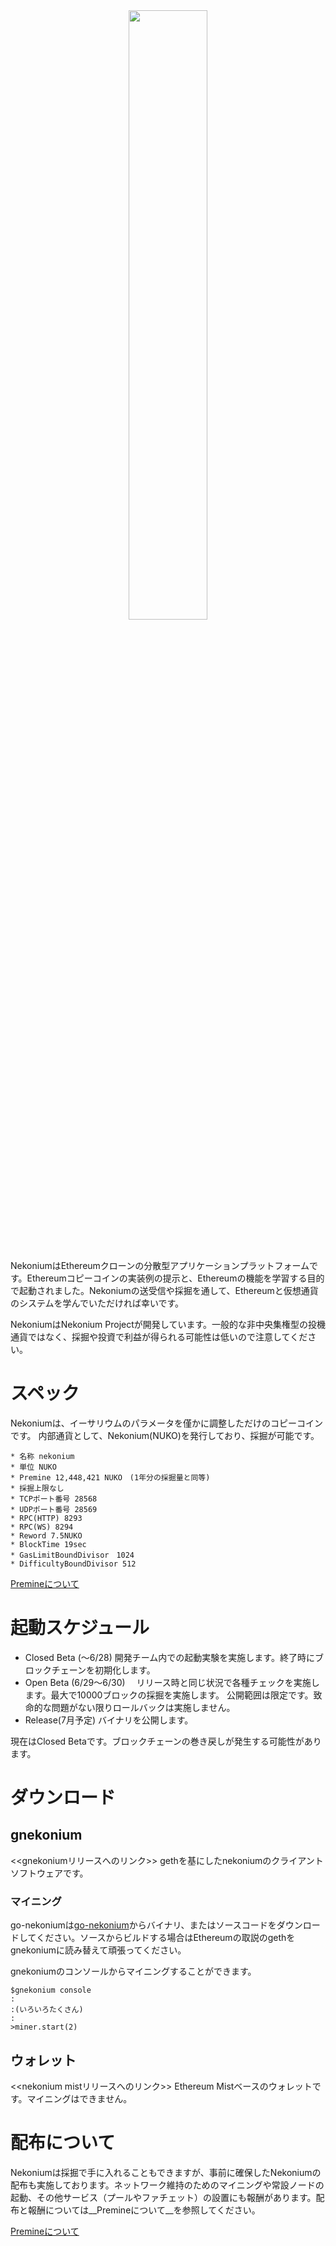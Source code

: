 <div style="text-align:center;width:100%">
<img src="https://raw.githubusercontent.com/nekonium/nekonium.github.io/master/nekonium.png" width="50%"/>
</div>
<br/>
<br/>


NekoniumはEthereumクローンの分散型アプリケーションプラットフォームです。Ethereumコピーコインの実装例の提示と、Ethereumの機能を学習する目的で起動されました。Nekoniumの送受信や採掘を通して、Ethereumと仮想通貨のシステムを学んでいただければ幸いです。

NekoniumはNekonium Projectが開発しています。一般的な非中央集権型の投機通貨ではなく、採掘や投資で利益が得られる可能性は低いので注意してください。


# スペック
Nekoniumは、イーサリウムのパラメータを僅かに調整しただけのコピーコインです。
内部通貨として、Nekonium(NUKO)を発行しており、採掘が可能です。

```
* 名称 nekonium
* 単位 NUKO
* Premine 12,448,421 NUKO　(1年分の採掘量と同等)
* 採掘上限なし
* TCPポート番号 28568
* UDPポート番号 28569
* RPC(HTTP) 8293
* RPC(WS) 8294
* Reword 7.5NUKO
* BlockTime	19sec
* GasLimitBoundDivisor　1024
* DifficultyBoundDivisor 512
```

[Premineについて](https://nekonium.github.io/premine.html "")

# 起動スケジュール

* Closed Beta (～6/28)
 開発チーム内での起動実験を実施します。終了時にブロックチェーンを初期化します。
* Open Beta (6/29～6/30)　
 リリース時と同じ状況で各種チェックを実施します。最大で10000ブロックの採掘を実施します。
 公開範囲は限定です。致命的な問題がない限りロールバックは実施しません。
* Release(7月予定)
 バイナリを公開します。

現在はClosed Betaです。ブロックチェーンの巻き戻しが発生する可能性があります。


# ダウンロード

## gnekonium
<<gnekoniumリリースへのリンク>> 
gethを基にしたnekoniumのクライアントソフトウェアです。

### マイニング
go-nekoniumは<a href="">go-nekonium</a>からバイナリ、またはソースコードをダウンロードしてください。ソースからビルドする場合はEthereumの取説のgethをgnekoniumに読み替えて頑張ってください。

gnekoniumのコンソールからマイニングすることができます。

    $gnekonium console
    :
    :(いろいろたくさん)
    :
    >miner.start(2)

## ウォレット
<<nekonium mistリリースへのリンク>> 
Ethereum Mistベースのウォレットです。マイニングはできません。


# 配布について
Nekoniumは採掘で手に入れることもできますが、事前に確保したNekoniumの配布も実施しております。ネットワーク維持のためのマイニングや常設ノードの起動、その他サービス（プールやファチェット）の設置にも報酬があります。配布と報酬については__Premineについて__を参照してください。

[Premineについて](https://nekonium.github.io/premine.html "")

